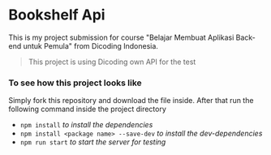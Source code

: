 # Bookshelf Api

This is my project submission for course "Belajar Membuat Aplikasi Back-end untuk Pemula" from Dicoding Indonesia.

>This project is using Dicoding own API for the test

### To see how this project looks like
Simply fork this repository and download the file inside. After that run the following command inside the project directory

- `npm install` *to install the dependencies*
- `npm install <package name> --save-dev` *to install the dev-dependencies*
- `npm run start` *to start the server for testing*
